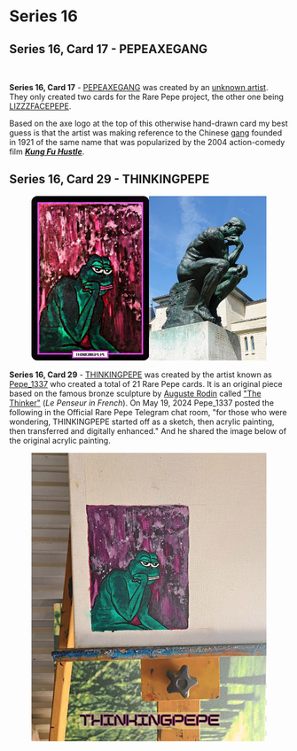 # Series 16

## Series 16, Card 17  - PEPEAXEGANG

<figure><img src="../../../.gitbook/assets/S16 C17 - PEPEAXEGANG card and source.jpg" alt=""><figcaption></figcaption></figure>

**Series 16, Card 17** - [PEPEAXEGANG](https://pepe.wtf/asset/PEPEAXEGANG) was created by an [unknown artist](https://pepe.wtf/artists/1HG3SoUvnpp9jkNunYqbzfYRYBMqXfQD3t). They only created two cards for the Rare Pepe project, the other one being [LIZZZFACEPEPE](https://pepe.wtf/asset/LIZZFACEPEPE).&#x20;

Based on the axe logo at the top of this otherwise hand-drawn card my best guess is that the artist was making reference to the Chinese [gang](https://en.wikipedia.org/wiki/The\_Axe\_Gang) founded in 1921 of the same name that was popularized by the 2004 action-comedy film [_**Kung Fu Hustle**_](https://en.wikipedia.org/wiki/Kung\_Fu\_Hustle).&#x20;

## Series 16, Card 29 - THINKINGPEPE

<figure><img src="../../../.gitbook/assets/S16 C29 - THINKINGPEPE (1).jpg" alt=""><figcaption></figcaption></figure>

**Series 16, Card 29** - [THINKINGPEPE](https://pepe.wtf/asset/THINKINGPEPE) was created by the artist known as [Pepe\_1337](https://pepe.wtf/artists/Pepe\_1337) who created a total of 21 Rare Pepe cards. It is an original piece based on the famous bronze sculpture by [Auguste Rodin](https://en.wikipedia.org/wiki/Auguste\_Rodin) called ["The Thinker"](https://en.wikipedia.org/wiki/The\_Thinker)  (_Le Penseur in French_). On May 19, 2024 Pepe\_1337 posted the following in the Official Rare Pepe Telegram chat room, "for those who were wondering, THINKINGPEPE started off as a sketch, then acrylic painting, then transferred and digitally enhanced." And he shared the image below of the original acrylic painting.

<figure><img src="../../../.gitbook/assets/THINKINGPEPE.jpg" alt=""><figcaption></figcaption></figure>

